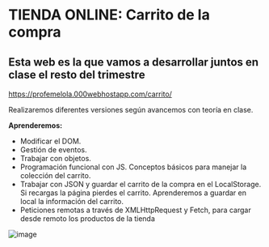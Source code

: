 # TIENDA ONLINE: Carrito de la compra

## Esta web es la que vamos a desarrollar juntos en clase el resto del trimestre

https://profemelola.000webhostapp.com/carrito/

Realizaremos diferentes versiones según avancemos con teoría en clase.

**Aprenderemos:**
- Modificar el DOM.
- Gestión de eventos.
- Trabajar con objetos.
- Programación funcional con JS. Conceptos básicos para manejar la colección del carrito.
- Trabajar con JSON y guardar el carrito de la compra en el LocalStorage. Si recargas la página pierdes el carrito. Aprenderemos a guardar en local la información del carrito.
- Peticiones remotas a través de XMLHttpRequest y Fetch, para cargar desde remoto los productos de la tienda

![image](https://user-images.githubusercontent.com/91023374/163730800-9b04c211-7148-40af-be86-536943164eed.png)


